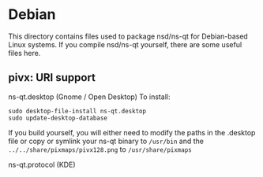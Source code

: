 
Debian
====================
This directory contains files used to package nsd/ns-qt
for Debian-based Linux systems. If you compile nsd/ns-qt yourself, there are some useful files here.

## pivx: URI support ##


ns-qt.desktop  (Gnome / Open Desktop)
To install:

	sudo desktop-file-install ns-qt.desktop
	sudo update-desktop-database

If you build yourself, you will either need to modify the paths in
the .desktop file or copy or symlink your ns-qt binary to `/usr/bin`
and the `../../share/pixmaps/pivx128.png` to `/usr/share/pixmaps`

ns-qt.protocol (KDE)


